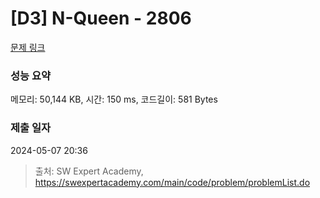 # [D3] N-Queen - 2806 

[문제 링크](https://swexpertacademy.com/main/code/problem/problemDetail.do?contestProbId=AV7GKs06AU0DFAXB) 

### 성능 요약

메모리: 50,144 KB, 시간: 150 ms, 코드길이: 581 Bytes

### 제출 일자

2024-05-07 20:36



> 출처: SW Expert Academy, https://swexpertacademy.com/main/code/problem/problemList.do